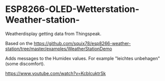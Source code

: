 # ESP8266-OLED-Wetterstation-Weather-station-

Weatherdisplay getting data from Thingspeak. 

Based on the https://github.com/squix78/esp8266-weather-station/tree/master/examples/WeatherStationDemo

Adds messages to the Humidex values. For example "leichtes unbehagen" (some discomfort).

https://www.youtube.com/watch?v=KcblcuktrSk
